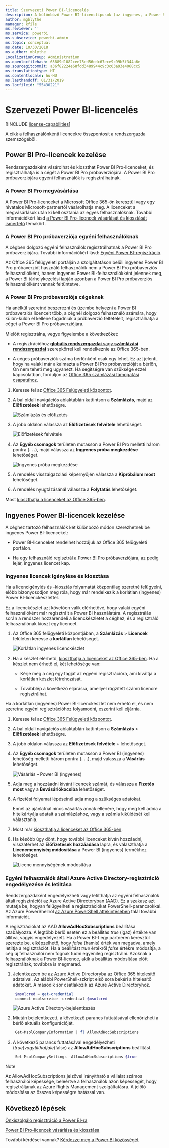 ```yaml
---
title: Szervezeti Power BI-licencelés
description: A különböző Power BI-licenctípusok (az ingyenes, a Power BI Pro és a Power BI Premium) ismertetése.
author: mgblythe
manager: kfile
ms.reviewer: ''
ms.service: powerbi
ms.subservice: powerbi-admin
ms.topic: conceptual
ms.date: 10/30/2018
ms.author: mblythe
LocalizationGroup: Administration
ms.openlocfilehash: 65889d1082cee75ed56edc67ece9c99b5f344a6e
ms.sourcegitcommit: a36f82224e68fdd3489944c9c3c03a93e4068cc5
ms.translationtype: HT
ms.contentlocale: hu-HU
ms.lasthandoff: 01/31/2019
ms.locfileid: "55430221"
---
```

# <a name="power-bi-licensing-in-your-organization"></a>Szervezeti Power BI-licencelés

[!INCLUDE [license-capabilities](includes/license-capabilities.md)]

A cikk a felhasználónkénti licencekre összpontosít a rendszergazda szemszögéből.

## <a name="manage-power-bi-pro-licenses"></a>Power BI Pro-licencek kezelése

Rendszergazdaként vásárolhat és kioszthat Power BI Pro-licenceket, és regisztrálhatja is a cégét a Power BI Pro próbaverziójára. A Power BI Pro próbaverziójára egyéni felhasználók is regisztrálhatnak.

### <a name="purchasing-power-bi-pro"></a>A Power BI Pro megvásárlása

A Power BI Pro-licenceket a Microsoft Office 365-ön keresztül vagy egy hivatalos Microsoft-partnertől vásárolhatja meg. A licenceket a megvásárlásuk után ki kell osztania az egyes felhasználóknak. További információkért lásd [a Power BI Pro-licencek vásárlását és kiosztását ismertető](service-admin-purchasing-power-bi-pro.md) témakört.

### <a name="power-bi-pro-trial-for-individuals"></a>A Power BI Pro próbaverziója egyéni felhasználóknak

A cégben dolgozó egyéni felhasználók regisztrálhatnak a Power BI Pro próbaverziójára. További információkért lásd: [Egyéni Power BI-regisztráció](service-self-service-signup-for-power-bi.md).

Az Office 365 felügyeleti portálján a szolgáltatáson belüli ingyenes Power BI Pro próbaverziót használó felhasználók nem a Power BI Pro próbaverziós felhasználóiként, hanem ingyenes Power BI-felhasználókként jelennek meg, a Power BI tárhelykezelési lapján azonban a Power BI Pro próbaverziós felhasználóiként vannak feltüntetve.

### <a name="power-bi-pro-trial-for-organizations"></a>A Power BI Pro próbaverziója cégeknek

Ha anélkül szeretné beszerezni és üzembe helyezni a Power BI próbaverziós licenceit több, a cégnél dolgozó felhasználó számára, hogy külön-külön el kellene fogadniuk a próbaverzió feltételeit, regisztrálhatja a céget a Power BI Pro próbaverziójára.

Mielőtt regisztrálna, vegye figyelembe a következőket:

* A regisztrációhoz [**globális rendszergazdai** vagy **számlázási rendszergazdai**](https://support.office.com/article/about-office-365-admin-roles-da585eea-f576-4f55-a1e0-87090b6aaa9d) szerepkörrel kell rendelkeznie az Office 365-ben.

* A céges próbaverziók száma bérlőnként csak egy lehet. Ez azt jelenti, hogy ha valaki már alkalmazta a Power BI Pro próbaverzióját a bérlőn, Ön nem teheti meg ugyanezt. Ha segítségre van szüksége ezzel kapcsolatban, forduljon az [Office 365 számlázási támogatási csapatához](https://support.office.microsoft.com/article/contact-support-for-business-products-admin-help-32a17ca7-6fa0-4870-8a8d-e25ba4ccfd4b?CorrelationId=552bbf37-214f-4202-80cb-b94240dcd671).

1. Keresse fel az [Office 365 Felügyeleti központot](https://portal.office.com/adminportal/home#/homepage).

1. A bal oldali navigációs ablaktáblán kattintson a **Számlázás**, majd az **Előfizetések** lehetőségre.

   ![Számlázás és előfizetés](media/service-admin-licensing-organization/service-power-bi-pro-in-your-organization-05.png)

1. A jobb oldalon válassza az **Előfizetések felvétele** lehetőséget.

   ![Előfizetések felvétele](media/service-admin-licensing-organization/service-power-bi-pro-in-your-organization-06.png)

1. Az **Egyéb csomagok** területen mutasson a Power BI Pro melletti három pontra (**. . .**), majd válassza az **Ingyenes próba megkezdése** lehetőséget.

   ![Ingyenes próba megkezdése](media/service-admin-licensing-organization/service-power-bi-pro-in-your-organization-07.png) 

1. A rendelés visszaigazolási képernyőjén válassza a **Kipróbálom most** lehetőséget.

1. A rendelés nyugtázásánál válassza a **Folytatás** lehetőséget.

Most [kioszthatja a licenceket az Office 365-ben](https://support.office.com/article/assign-licenses-to-users-in-office-365-for-business-997596b5-4173-4627-b915-36abac6786dc).

## <a name="manage-power-bi-free-licenses"></a>Ingyenes Power BI-licencek kezelése

A céghez tartozó felhasználók két különböző módon szerezhetnek be ingyenes Power BI-licenceket:

* Power BI-licenceket rendelhet hozzájuk az Office 365 felügyeleti portálon.

* Ha egy felhasználó [regisztrál a Power BI Pro próbaverziójára](service-self-service-signup-for-power-bi.md), az pedig lejár, ingyenes licencet kap.

### <a name="requesting-and-assigning-free-licenses"></a>Ingyenes licencek igénylése és kiosztása

Ha a licencigénylés és -kiosztás folyamatát központilag szeretné felügyelni, előbb bizonyosodjon meg róla, hogy már rendelkezik a korlátlan (ingyenes) Power BI-licenckészlettel.

Ez a licenckészlet azt követően válik elérhetővé, hogy valaki egyéni felhasználóként már regisztrált a Power BI használatára. A regisztrálás során a rendszer hozzárendeli a licenckészletet a céghez, és a regisztráló felhasználónak kioszt egy licencet.

1. Az Office 365 felügyeleti központjában, a **Számlázás** > **Licencek** felületen keresse a **korlátlan** lehetőséget.

    ![Korlátlan ingyenes licenckészlet](media/service-admin-licensing-organization/unlimited-licenses.png)

1. Ha a készlet elérhető, [kioszthatja a licenceket az Office 365-ben](https://support.office.com/article/assign-licenses-to-users-in-office-365-for-business-997596b5-4173-4627-b915-36abac6786dc). Ha a készlet nem érhető el, két lehetősége van:

    * Kérje meg a cég egy tagját az egyéni regisztrációra, ami kiváltja a korlátlan készlet létrehozását.

    * Továbblép a következő eljárásra, amellyel rögzített számú licencre regisztrálhat.

Ha a korlátlan (ingyenes) Power BI-licenckészlet nem érhető el, és nem szeretne egyéni regisztrációhoz folyamodni, eszerint kell eljárnia.

1. Keresse fel az [Office 365 Felügyeleti központot](https://portal.office.com/admin/default.aspx).

1. A bal oldali navigációs ablaktáblán kattintson a **Számlázás** > **Előfizetések** lehetőségre.

1. A jobb oldalon válassza az **Előfizetések felvétele +** lehetőséget.

1. Az **Egyéb csomagok** területen mutasson a Power BI (ingyenes) lehetőség melletti három pontra (**. . .**), majd válassza a **Vásárlás** lehetőséget.

    ![Vásárlás – Power BI (ingyenes)](media/service-admin-licensing-organization/buy-powerbi-free.png)

1. Adja meg a hozzáadni kívánt licencek számát, és válassza a **Fizetés most** vagy a **Bevásárlókocsiba** lehetőséget.

1. A fizetési folyamat lépéseinél adja meg a szükséges adatokat.

    Ennél az ajánlatnál nincs vásárlás annak ellenére, hogy meg kell adnia a hitelkártyája adatait a számlázáshoz, vagy a számla kiküldését kell választania.

1. Most már [kioszthatja a licenceket az Office 365-ben](https://support.office.com/article/assign-licenses-to-users-in-office-365-for-business-997596b5-4173-4627-b915-36abac6786dc).

1. Ha később úgy dönt, hogy további licenceket kíván hozzáadni, visszatérhet az **Előfizetések hozzáadása** lapra, és választhatja a **Licencmennyiség módosítása** a Power BI (ingyenes) termékhez lehetőséget.

    ![Licenc mennyiségének módosítása](media/service-admin-licensing-organization/change-license-quantity.png)

### <a name="enable-or-disable-individual-user-sign-up-in-azure-active-directory"></a>Egyéni felhasználók általi Azure Active Directory-regisztráció engedélyezése és letiltása

Rendszergazdaként engedélyezheti vagy letilthatja az egyéni felhasználók általi regisztrációt az Azure Active Directoryban (AAD). Ez a szakasz azt mutatja be, hogyan felügyelheti a regisztrációkat PowerShell-parancsokkal. Az Azure PowerShellről [az Azure PowerShell áttekintésében](/powershell/azure/overview) talál további információt.

A regisztrációkat az AAD **AllowAdHocSubscriptions** beállítása szabályozza. A legtöbb bérlő esetén ez a beállítás *true* (igaz) értékre van állítva, vagyis engedélyezett. Ha a Power BI-t egy partneren keresztül szerezte be, elképzelhető, hogy *false* (hamis) érték van megadva, amely letiltja a regisztrációt. Ha a beállítást *true* értékről *false* értékre módosítja, a cég új felhasználói nem fognak tudni egyénileg regisztrálni. Azoknak a felhasználóknak a Power BI-licence, akik a beállítás módosítása előtt regisztráltak, továbbra is megmarad.

1. Jelentkezzen be az Azure Active Directoryba az Office 365 hitelesítő adataival. Az alábbi PowerShell-szkript első sora bekéri a hitelesítő adatokat. A második sor csatlakozik az Azure Active Directoryhoz.

    ```powershell
     $msolcred = get-credential
     connect-msolservice -credential $msolcred
    ```

   ![Azure Active Directory-bejelentkezés](media/service-admin-licensing-organization/aad-signin.png)

1. Miután bejelentkezett, a következő parancs futtatásával ellenőrizheti a bérlő aktuális konfigurációját.

    ```powershell
     Get-MsolCompanyInformation | fl AllowAdHocSubscriptions
    ```
1. A következő parancs futtatásával engedélyezheti ($true) vagy tilthatja le ($false) az **AllowAdHocSubscriptions** beállítást.

    ```powershell
     Set-MsolCompanySettings -AllowAdHocSubscriptions $true
    ```

> [!NOTE]
> Az AllowAdHocSubscriptions jelzővel irányítható a vállalat számos felhasználói képessége, beleértve a felhasználók azon képességét, hogy regisztráljanak az Azure Rights Management szolgáltatásra. A jelölő módosítása az összes képességre hatással van.

## <a name="next-steps"></a>Következő lépések

[Önkiszolgáló regisztráció a Power BI-ra](service-self-service-signup-for-power-bi.md)  

[Power BI Pro-licencek vásárlása és kiosztása](service-admin-purchasing-power-bi-pro.md)

További kérdései vannak? [Kérdezze meg a Power BI közösségét](http://community.powerbi.com/)